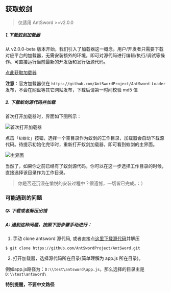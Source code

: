 获取蚁剑
---

> 仅适用 AntSword >=v2.0.0

##### 1.下载蚁剑加载器

从 v2.0.0-beta 版本开始，我们引入了加载器这一概念。用户/开发者只需要下载对应平台的加载器，无需安装额外的环境，即可对源代码进行编辑/执行/调试等操作。可直接运行当前最新的开发版和发行版源代码。

[点此获取加载器](https://github.com/AntSwordProject/AntSword-Loader)

**注意**：官方加载器仅在 `https://github.com/AntSwordProject/AntSword-Loader` 发布，不会在网盘等其它网站发布，下载后请第一时间校验 md5 值

##### 2. 下载蚁剑源代码并加载

首次打开加载器时，界面如下图所示：

![首次打开加载器][img_get_antsword_1]

点击「`初始化`」按钮，选择一个空目录作为蚁剑的工作目录，加载器会自动下载源代码。待提示初始化完毕时，重新打开蚁剑加载器，即可看到蚁剑的主界面。

![主界面][img_get_antsword_2]

当然了，如果你之前已经有了蚁剑源代码，你可以在这一步选择工作目录的时候，直接选择该目录作为工作目录。


> 你是否还沉浸在愉悦的安装过程中？很遗憾，一切皆已完成。：）


### 可能遇到的问题

##### Q: 下载或者解压出错

##### A: 遇到这种问题，按照下面步骤手动进行：

1. 手动 clone antsword 源代码, 或者直接点[这里下载源代码](https://github.com/AntSwordProject/AntSword/archive/master.zip)并解压

 ```
$ git clone https://github.com/AntSwordProject/AntSword.git
 ```

2. 打开加载器，选择源代码所在目录(简单理解为 app.js 所在目录)。

 例如app.js路径为：`D:\\test\antsword\app.js`，那么选择的目录主是 `D:\\test\antsword\`

 **特别提醒，不要中文路径**


[img_get_antsword_1]: http://7xtigg.com1.z0.glb.clouddn.com/doc/getting_started/get_antsword_1.jpg
[img_get_antsword_2]: http://7xtigg.com1.z0.glb.clouddn.com/doc/getting_started/get_antsword_2.jpg